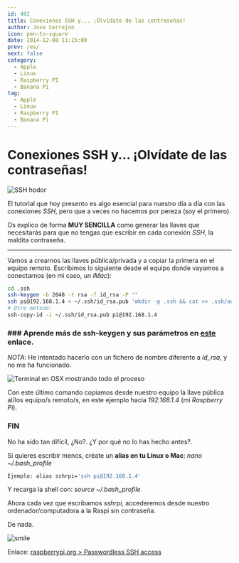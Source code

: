 ```yaml
---
id: 492
title: Conexiones SSH y... ¡Olvídate de las contraseñas!
author: Jose Cerrejon
icon: pen-to-square
date: 2014-12-08 11:15:00
prev: /es/
next: false
category:
  - Apple
  - Linux
  - Raspberry PI
  - Banana Pi
tag:
  - Apple
  - Linux
  - Raspberry PI
  - Banana Pi
---
```


# Conexiones SSH y... ¡Olvídate de las contraseñas!

![SSH hodor](/images/ssh_hodor.png)

El tutorial que hoy presento es algo esencial para nuestro día a día con las conexiones *SSH*, pero que a veces no hacemos por pereza (soy el primero).

Os explico de forma **MUY SENCILLA** como generar las llaves que necesitarás para que no tengas que escribir en cada conexión *SSH*, la maldita contraseña.

- - -
Vamos a crearnos las llaves pública/privada y a copiar la primera en el equipo remoto. Escribimos lo siguiente desde el equipo donde vayamos a conectarnos (en mi caso, un *iMac*):

```bash
cd .ssh
ssh-keygen -b 2048 -t rsa -f id_rsa -P ""
ssh pi@192.168.1.4 < ~/.ssh/id_rsa.pub 'mkdir -p .ssh && cat >> .ssh/authorized_keys'
# Otro método:
ssh-copy-id -i ~/.ssh/id_rsa.pub pi@192.168.1.4
```
### ###  Aprende más de ssh-keygen y sus parámetros en [este](https://www.attachmate.com/documentation/rsit-unix-802/rsit-unix-guide/data/ssh-keygen_options_ap.htm) enlace.

*NOTA*: He intentado hacerlo con un fichero de nombre diferente a *id_rsa*, y no me ha funcionado. 

![Terminal en OSX mostrando todo el proceso](/images/2014/12/ssh.png "Terminal en OSX mostrando todo el proceso")

Con este último comando copiamos desde nuestro equipo la llave pública al/los equipo/s remoto/s, en este ejemplo hacia *192.168.1.4* (mi *Raspberry Pi*).

### FIN

No ha sido tan difícil, ¿No?. ¿Y por qué no lo has hecho antes?.

Si quieres escribir menos, créate un **alias en tu Linux o Mac**: *nano ~/.bash_profile*

```bash
Ejemplo: alias sshrpi='ssh pi@192.168.1.4'
```

Y recarga la shell con: *source ~/.bash_profile*

Ahora cada vez que escribamos *sshrpi*, accederemos desde nuestro ordenador/computadora a la Raspi sin contraseña.

De nada.

![smile](/css/sm/smiling.png)

Enlace: [raspberrypi.org > Passwordless SSH access](https://www.raspberrypi.org/documentation/remote-access/ssh/passwordless.md)